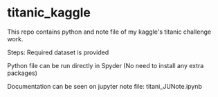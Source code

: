 # titanic_kaggle
This repo contains python and note file of my kaggle's titanic challenge work.


Steps:
Required dataset is provided

Python file can be run directly in Spyder (No need to install any extra packages)

Documentation can be seen on jupyter note file: titani_JUNote.ipynb

